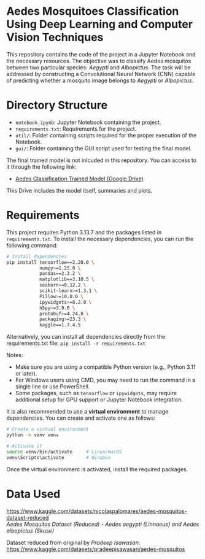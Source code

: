 # Aedes Mosquitoes Classification Using Deep Learning and Computer Vision Techniques
This repository contains the code of the project in a Jupyter Notebook and the necessary resources. The objective was to classify Aedes mosquitos between two particular species: *Aegypti* and *Albopictus*. The task will be addressed by constructing a Convolutional Neural Network (CNN) capable of predicting whether a mosquito image belongs to *Aegypti* or *Albopictus*.

# Directory Structure
* `notebook.ipynb`: Jupyter Notebook containing the project.
* `requirements.txt`: Requirements for the project.
* `util/`: Folder containing scripts required for the proper execution of the Notebook.
* `gui/`: Folder containing the GUI script used for testing the final model.

The final trained model is not inlcuded in this repository. You can access to it through the following link:

* [Aedes Classification Trained Model (Google Drive)](https://drive.google.com/drive/folders/1LvRJgP3TuDlwX755R4j6fICcbMMVHiCj?usp=sharing)

This Drive includes the model itself, summaries and plots.

# Requirements
This project requires Python 3.13.7 and the packages listed in `requirements.txt`. To install the necessary dependencies, you can run the following command:

```bash
# Install dependencies
pip install tensorflow==2.20.0 \
            numpy>=1.25.0 \
            pandas==2.3.2 \
            matplotlib==3.10.5 \
            seaborn>=0.12.2 \
            scikit-learn>=1.3.1 \
            Pillow>=10.0.0 \
            ipywidgets>=8.2.0 \
            h5py>=3.9.0 \
            protobuf>=4.24.0 \
            packaging>=23.3 \
            kaggle==1.7.4.5
```

Alternatively, you can install all dependencies directly from the requirements.txt file: `pip install -r requirements.txt`

Notes:
* Make sure you are using a compatible Python version (e.g., Python 3.11 or later).
* For Windows users using CMD, you may need to run the command in a single line or use PowerShell.
* Some packages, such as `tensorflow` or `ipywidgets`, may require additional setup for GPU support or Jupyter Notebook integration.

It is also recommended to use a **virtual environment** to manage dependencies. You can create and activate one as follows:

```bash
# Create a virtual environment
python -m venv venv

# Activate it
source venv/bin/activate     # Linux/macOS
venv\Scripts\activate        # Windows
```

Once the virtual environment is activated, install the required packages.

# Data Used
https://www.kaggle.com/datasets/nicolaspalomares/aedes-mosquitos-dataset-reduced <br>
*Aedes Mosquitos Dataset (Reduced) - Aedes aegypti (Linnaeus) and Aedes albopictus (Skuse)*

Dataset reduced from original by *Pradeep Isawasan*: <br> https://www.kaggle.com/datasets/pradeepisawasan/aedes-mosquitos
